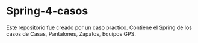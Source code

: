 # Spring-4-casos
Este repositorio fue creado por un caso practico.
Contiene el Spring de los casos de Casas, Pantalones, Zapatos, Equipos GPS.
